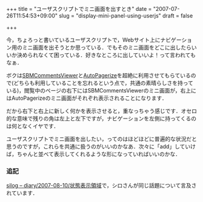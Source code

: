 +++
title = "ユーザスクリプトでミニ画面を出すとき"
date = "2007-07-26T11:54:53+09:00"
slug = "display-mini-panel-using-userjs"
draft = false

+++

<p>今，ちょろっと書いているユーザスクリプトで，Webサイト上にナビゲーション用のミニ画面を出そうとか思っている．でもそのミニ画面をどこに出したらいいか決められなくて困っている．好きなところに出していいよ！って言われてもなぁ．</p>
<p>ボクは<a href="http://white.s151.xrea.com/wiki/index.php?script/SBMCommentsViewer" target="_blank">SBMCommentsViewer</a>と<a href="http://swdyh.infogami.com/autopagerize" target="_blank">AutoPagerize</a>を超絶に利用させてもらているので(どちらも利用していることを忘れるという点で，共通の素晴らしさを持っている)，閲覧中のページの右下にはSBMCommentsViewerのミニ画面が，右上にはAutoPagerizeのミニ画面がそれぞれ表示されることになります．</p>
<p>だから右下と右上に新しく何かを表示させると，重なっちゃう感じです．オセロ的な意味で残りの角は左上と左下ですが，ナビゲーションを左側に持ってくるのは何となくイヤです．</p>
<p>ユーザスクリプトでミニ画面を出したい，ってのはほどほどに普遍的な状況だと思うのですが，これらを共通に扱うのがいいのかなあ．次々に「add」していけば，ちゃんと並べて表示してくれるような形になっていればいいのかな．</p>
<h3>追記</h3>
<p><a href="http://white.s151.xrea.com/wiki/index.php?diary%2F2007-08-10%2F%BE%F5%C2%D6%C9%BD%BC%A8%CE%CE%B0%E8" target="_blank">silog &#8211; diary/2007-08-10/状態表示領域</a>で，シロさんが同じ話題について言及されています．</p>

